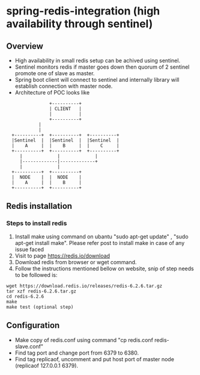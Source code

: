 # spring-redis-integration (high availability through sentinel)

## Overview

* High availability in small redis setup can be achived using sentinel.
* Sentinel monitors redis if master goes down then quorum of 2 sentinel promote one of slave as master.
* Spring boot client will connect to sentinel and internally library will establish connection with master node.
* Architecture of POC looks like 

```
                +----------+  
                | CLIENT   |
                |          |
                +----------+ 
		    |
		    |
  +----------+  +----------+  +----------+ 
  |Sentinel  |  |Sentinel  |  |Sentinel  |
  |    A     |  |    B     |  |    C     |
  +----------+  +----------+  +----------+
     |             |             |
     |-------------|-------------+ 
     |             |
  +----------+  +----------+   
  |  NODE    |  |  NODE    |
  |    A     |  |    B     |
  +----------+  +----------+

```

## Redis installation

### Steps to install redis

1. Install make using command on ubantu "sudo apt-get update" , "sudo apt-get install make". Please refer post to install make in case of any issue faced
2. Visit to page https://redis.io/download
3. Download redis from browser or wget command.
4. Follow the instructions mentioned bellow on website, snip of step needs to be followed is:
```
wget https://download.redis.io/releases/redis-6.2.6.tar.gz
tar xzf redis-6.2.6.tar.gz
cd redis-6.2.6
make
make test (optional step)
```

## Configuration

* Make copy of redis.conf using command "cp redis.conf redis-slave.conf"
* Find tag port and change port from 6379 to 6380.
* Find tag replicaof, uncomment and put host port of master node (replicaof 127.0.0.1 6379).
